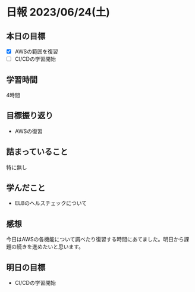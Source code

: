 # 日報 2023/06/24(土)

## 本日の目標
- [x] AWSの範囲を復習
- [ ] CI/CDの学習開始

## 学習時間
4時間

## 目標振り返り
- AWSの復習

## 詰まっていること
特に無し

## 学んだこと
- ELBのヘルスチェックについて

## 感想
今日はAWSの各機能について調べたり復習する時間にあてました。明日から課題の続きを進めたいと思います。

## 明日の目標
- CI/CDの学習開始
